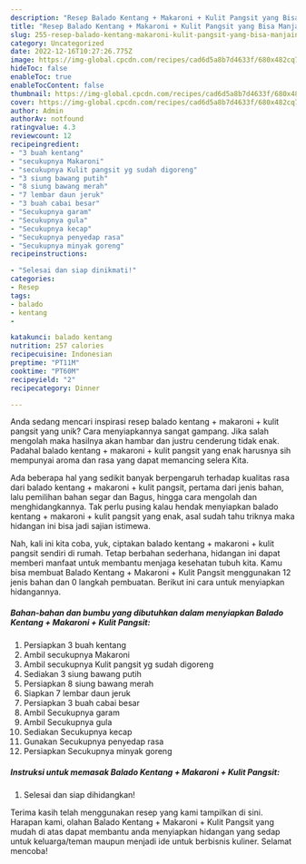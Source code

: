 ```yaml
---
description: "Resep Balado Kentang + Makaroni + Kulit Pangsit yang Bisa Manjain Lidah"
title: "Resep Balado Kentang + Makaroni + Kulit Pangsit yang Bisa Manjain Lidah"
slug: 255-resep-balado-kentang-makaroni-kulit-pangsit-yang-bisa-manjain-lidah
category: Uncategorized
date: 2022-12-16T10:27:26.775Z
image: https://img-global.cpcdn.com/recipes/cad6d5a8b7d4633f/680x482cq70/balado-kentang-makaroni-kulit-pangsit-foto-resep-utama.jpg
hideToc: false
enableToc: true
enableTocContent: false
thumbnail: https://img-global.cpcdn.com/recipes/cad6d5a8b7d4633f/680x482cq70/balado-kentang-makaroni-kulit-pangsit-foto-resep-utama.jpg
cover: https://img-global.cpcdn.com/recipes/cad6d5a8b7d4633f/680x482cq70/balado-kentang-makaroni-kulit-pangsit-foto-resep-utama.jpg
author: Admin
authorAv: notfound
ratingvalue: 4.3
reviewcount: 12
recipeingredient:
- "3 buah kentang"
- "secukupnya Makaroni"
- "secukupnya Kulit pangsit yg sudah digoreng"
- "3 siung bawang putih"
- "8 siung bawang merah"
- "7 lembar daun jeruk"
- "3 buah cabai besar"
- "Secukupnya garam"
- "Secukupnya gula"
- "Secukupnya kecap"
- "Secukupnya penyedap rasa"
- "Secukupnya minyak goreng"
recipeinstructions:

- "Selesai dan siap dinikmati!"
categories:
- Resep
tags:
- balado
- kentang
- 

katakunci: balado kentang  
nutrition: 257 calories
recipecuisine: Indonesian
preptime: "PT11M"
cooktime: "PT60M"
recipeyield: "2"
recipecategory: Dinner

---
```





Anda sedang mencari inspirasi resep balado kentang + makaroni + kulit pangsit yang unik? Cara menyiapkannya sangat gampang. Jika salah mengolah maka hasilnya akan hambar dan justru cenderung tidak enak. Padahal balado kentang + makaroni + kulit pangsit yang enak harusnya sih mempunyai aroma dan rasa yang dapat memancing selera Kita.





Ada beberapa hal yang sedikit banyak berpengaruh terhadap kualitas rasa dari balado kentang + makaroni + kulit pangsit, pertama dari jenis bahan, lalu pemilihan bahan segar dan Bagus, hingga cara mengolah dan menghidangkannya. Tak perlu pusing kalau hendak menyiapkan balado kentang + makaroni + kulit pangsit yang enak,      asal sudah tahu triknya maka hidangan ini bisa jadi sajian istimewa.





















Nah, kali ini kita coba, yuk, ciptakan balado kentang + makaroni + kulit pangsit sendiri di rumah. Tetap berbahan sederhana, hidangan ini dapat memberi manfaat untuk membantu menjaga kesehatan tubuh kita. Kamu bisa membuat Balado Kentang + Makaroni + Kulit Pangsit menggunakan 12 jenis bahan dan 0 langkah pembuatan. Berikut ini cara untuk menyiapkan hidangannya.

<!--inarticleads1-->

##### Bahan-bahan dan bumbu yang dibutuhkan dalam menyiapkan Balado Kentang + Makaroni + Kulit Pangsit:

1. Persiapkan 3 buah kentang
1. Ambil secukupnya Makaroni
1. Ambil secukupnya Kulit pangsit yg sudah digoreng
1. Sediakan 3 siung bawang putih
1. Persiapkan 8 siung bawang merah
1. Siapkan 7 lembar daun jeruk
1. Persiapkan 3 buah cabai besar
1. Ambil Secukupnya garam
1. Ambil Secukupnya gula
1. Sediakan Secukupnya kecap
1. Gunakan Secukupnya penyedap rasa
1. Persiapkan Secukupnya minyak goreng




<!--inarticleads2-->

##### Instruksi untuk memasak Balado Kentang + Makaroni + Kulit Pangsit:


1. Selesai dan siap dihidangkan!



Terima kasih telah menggunakan resep yang kami tampilkan di sini. Harapan kami, olahan Balado Kentang + Makaroni + Kulit Pangsit yang mudah di atas dapat membantu anda menyiapkan hidangan yang sedap untuk keluarga/teman maupun menjadi ide untuk berbisnis kuliner. Selamat mencoba!
